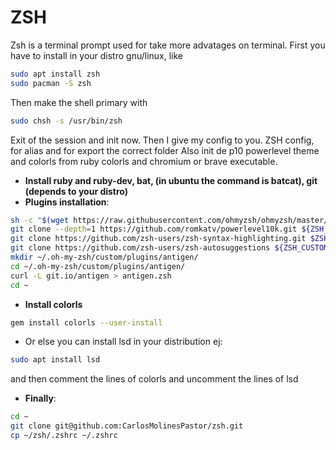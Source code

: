 # ZSH
Zsh is a terminal prompt used for take more advatages on terminal.
First you have to install in your distro gnu/linux, like
```bash
sudo apt install zsh
sudo pacman -S zsh
```
Then make the shell primary with
```bash
sudo chsh -s /usr/bin/zsh
```
Exit of the session and init now.
Then I give my config to you.
ZSH config, for alias and for export the correct folder
Also init de p10 powerlevel theme and colorls from ruby colorls and chromium or brave executable.

- **Install ruby and ruby-dev, bat, (in ubuntu the command is batcat), git (depends to your distro)**
- **Plugins installation**:
```bash
sh -c "$(wget https://raw.githubusercontent.com/ohmyzsh/ohmyzsh/master/tools/install.sh -O -)"
git clone --depth=1 https://github.com/romkatv/powerlevel10k.git ${ZSH_CUSTOM:-$HOME/.oh-my-zsh/custom}/themes/powerlevel10k
git clone https://github.com/zsh-users/zsh-syntax-highlighting.git $ZSH_CUSTOM/plugins/zsh-syntax-highlighting
git clone https://github.com/zsh-users/zsh-autosuggestions ${ZSH_CUSTOM:-~/.oh-my-zsh/custom}/plugins/zsh-autosuggestions
mkdir ~/.oh-my-zsh/custom/plugins/antigen/
cd ~/.oh-my-zsh/custom/plugins/antigen/
curl -L git.io/antigen > antigen.zsh
cd ~
```

- **Install colorls**
```bash
gem install colorls --user-install
```
- Or else you can install lsd in your distribution ej:
```bash
sudo apt install lsd
```
and then comment the lines of colorls and uncomment the lines of lsd

- **Finally**:
```bash
cd ~
git clone git@github.com:CarlosMolinesPastor/zsh.git
cp ~/zsh/.zshrc ~/.zshrc
``` 
